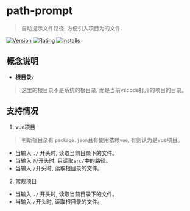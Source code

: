 # path-prompt
> 自动提示文件路径, 方便引入项目为的文件.

[![Version](https://vsmarketplacebadge.apphb.com/version-short/yutent.auto-path.svg)](https://marketplace.visualstudio.com/items?itemName=yutent.auto-path)
[![Rating](https://vsmarketplacebadge.apphb.com/rating-short/yutent.auto-path.svg)](https://marketplace.visualstudio.com/items?itemName=yutent.auto-path)
[![Installs](https://vsmarketplacebadge.apphb.com/installs/yutent.auto-path.svg)](https://marketplace.visualstudio.com/items?itemName=yutent.auto-path)



## 概念说明

- **根目录`/`**
> 这里的根目录不是系统的根目录, 而是当前vscode打开的项目的目录。
## 支持情况

1. vue项目
> 判断根目录有 `package.json`且有使用依赖`vue`, 有则认为是vue项目。
  - 当输入 `./` 开头时, 读取当前目录下的文件。
  - 当输入 `@/`开头时, 只读取`src/`中的路径。
  - 当输入 `/`开头时, 读取根目录的文件。

2. 常规项目
  - 当输入 `./` 开头时, 读取当前目录下的文件。
  - 当输入 `/`开头时, 读取根目录的文件。
